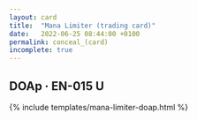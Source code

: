 ```yaml
---
layout: card
title:  "Mana Limiter (trading card)"
date:   2022-06-25 08:44:00 +0100
permalink: conceal_(card)
incomplete: true
---
```


## DOAp &middot; EN-015 U

{% include templates/mana-limiter-doap.html %}